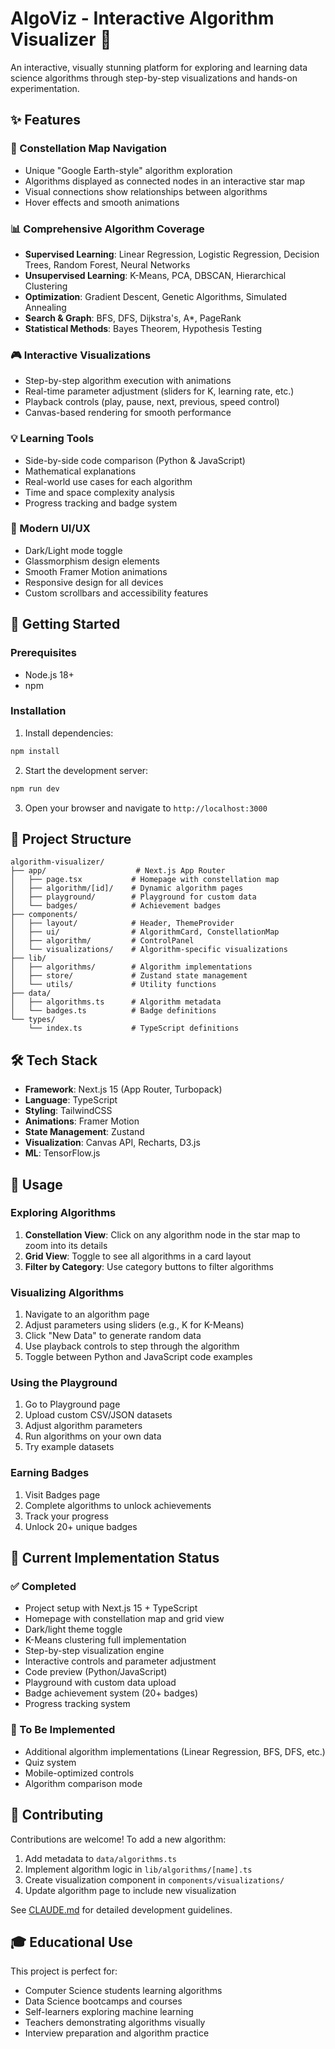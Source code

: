 # AlgoViz - Interactive Algorithm Visualizer 🧠

An interactive, visually stunning platform for exploring and learning data science algorithms through step-by-step visualizations and hands-on experimentation.

## ✨ Features

### 🌌 Constellation Map Navigation
- Unique "Google Earth-style" algorithm exploration
- Algorithms displayed as connected nodes in an interactive star map
- Visual connections show relationships between algorithms
- Hover effects and smooth animations

### 📊 Comprehensive Algorithm Coverage
- **Supervised Learning**: Linear Regression, Logistic Regression, Decision Trees, Random Forest, Neural Networks
- **Unsupervised Learning**: K-Means, PCA, DBSCAN, Hierarchical Clustering
- **Optimization**: Gradient Descent, Genetic Algorithms, Simulated Annealing
- **Search & Graph**: BFS, DFS, Dijkstra's, A*, PageRank
- **Statistical Methods**: Bayes Theorem, Hypothesis Testing

### 🎮 Interactive Visualizations
- Step-by-step algorithm execution with animations
- Real-time parameter adjustment (sliders for K, learning rate, etc.)
- Playback controls (play, pause, next, previous, speed control)
- Canvas-based rendering for smooth performance

### 💡 Learning Tools
- Side-by-side code comparison (Python & JavaScript)
- Mathematical explanations
- Real-world use cases for each algorithm
- Time and space complexity analysis
- Progress tracking and badge system

### 🎨 Modern UI/UX
- Dark/Light mode toggle
- Glassmorphism design elements
- Smooth Framer Motion animations
- Responsive design for all devices
- Custom scrollbars and accessibility features

## 🚀 Getting Started

### Prerequisites
- Node.js 18+
- npm

### Installation

1. Install dependencies:
```bash
npm install
```

2. Start the development server:
```bash
npm run dev
```

3. Open your browser and navigate to `http://localhost:3000`

## 📁 Project Structure

```
algorithm-visualizer/
├── app/                    # Next.js App Router
│   ├── page.tsx           # Homepage with constellation map
│   ├── algorithm/[id]/    # Dynamic algorithm pages
│   ├── playground/        # Playground for custom data
│   └── badges/            # Achievement badges
├── components/
│   ├── layout/            # Header, ThemeProvider
│   ├── ui/                # AlgorithmCard, ConstellationMap
│   ├── algorithm/         # ControlPanel
│   └── visualizations/    # Algorithm-specific visualizations
├── lib/
│   ├── algorithms/        # Algorithm implementations
│   ├── store/             # Zustand state management
│   └── utils/             # Utility functions
├── data/
│   ├── algorithms.ts      # Algorithm metadata
│   └── badges.ts          # Badge definitions
└── types/
    └── index.ts           # TypeScript definitions
```

## 🛠️ Tech Stack

- **Framework**: Next.js 15 (App Router, Turbopack)
- **Language**: TypeScript
- **Styling**: TailwindCSS
- **Animations**: Framer Motion
- **State Management**: Zustand
- **Visualization**: Canvas API, Recharts, D3.js
- **ML**: TensorFlow.js

## 📖 Usage

### Exploring Algorithms

1. **Constellation View**: Click on any algorithm node in the star map to zoom into its details
2. **Grid View**: Toggle to see all algorithms in a card layout
3. **Filter by Category**: Use category buttons to filter algorithms

### Visualizing Algorithms

1. Navigate to an algorithm page
2. Adjust parameters using sliders (e.g., K for K-Means)
3. Click "New Data" to generate random data
4. Use playback controls to step through the algorithm
5. Toggle between Python and JavaScript code examples

### Using the Playground

1. Go to Playground page
2. Upload custom CSV/JSON datasets
3. Adjust algorithm parameters
4. Run algorithms on your own data
5. Try example datasets

### Earning Badges

1. Visit Badges page
2. Complete algorithms to unlock achievements
3. Track your progress
4. Unlock 20+ unique badges

## 🎯 Current Implementation Status

### ✅ Completed
- Project setup with Next.js 15 + TypeScript
- Homepage with constellation map and grid view
- Dark/light theme toggle
- K-Means clustering full implementation
- Step-by-step visualization engine
- Interactive controls and parameter adjustment
- Code preview (Python/JavaScript)
- Playground with custom data upload
- Badge achievement system (20+ badges)
- Progress tracking system

### 🚧 To Be Implemented
- Additional algorithm implementations (Linear Regression, BFS, DFS, etc.)
- Quiz system
- Mobile-optimized controls
- Algorithm comparison mode

## 🤝 Contributing

Contributions are welcome! To add a new algorithm:

1. Add metadata to `data/algorithms.ts`
2. Implement algorithm logic in `lib/algorithms/[name].ts`
3. Create visualization component in `components/visualizations/`
4. Update algorithm page to include new visualization

See [CLAUDE.md](../CLAUDE.md) for detailed development guidelines.

## 🎓 Educational Use

This project is perfect for:
- Computer Science students learning algorithms
- Data Science bootcamps and courses
- Self-learners exploring machine learning
- Teachers demonstrating algorithms visually
- Interview preparation and algorithm practice


